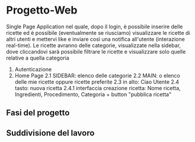 # Progetto-Web
Single Page Application nel quale, dopo il login, è possibile inserire delle ricette ed è possibile (eventualmente se riusciamo) visualizzare le ricette di altri utenti e mettervi like e inviare così una notifica all'utente (interazione real-time). Le ricette avranno delle categorie, visualizzate nella sidebar, dove cliccandovi sarà possibile filtrare le ricette e visualizzare solo quelle relative a quella categoria

1. Autenticazione 
2. Home Page
  2.1 SIDEBAR: elenco delle categorie
  2.2 MAIN: o elenco delle mie ricette oppure ricette preferite 
  2.3 in alto: Ciao Utente 
  2.4 tasto: nuova ricetta 
    2.4.1 interfaccia creazione ricetta: Nome ricetta, Ingredienti, Procedimento, Categoria + button "pubblica ricetta"
## Fasi del progetto
## Suddivisione del lavoro 
